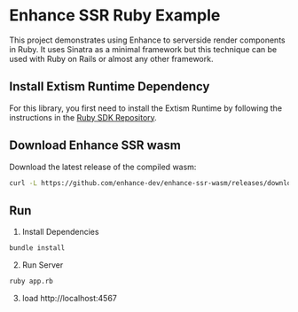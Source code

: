# Enhance SSR Ruby Example
This project demonstrates using Enhance to serverside render components in Ruby. It uses Sinatra as a minimal framework but this technique can be used with Ruby on Rails or almost any other framework.

## Install Extism Runtime Dependency
For this library, you first need to install the Extism Runtime by following the instructions in the [Ruby SDK Repository](https://github.com/extism/ruby-sdk#install-the-extism-runtime-dependency).

## Download Enhance SSR wasm
Download the latest release of the compiled wasm:
```sh
curl -L https://github.com/enhance-dev/enhance-ssr-wasm/releases/download/v0.0.3/enhance-ssr.wasm.gz | gunzip > enhance-ssr.wasm
```

## Run
1. Install Dependencies
```sh
bundle install
```
2. Run Server
```sh
ruby app.rb
```
3. load http://localhost:4567


